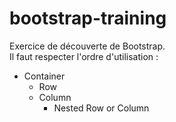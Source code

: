 # bootstrap-training

Exercice de découverte de Bootstrap.  
Il faut respecter l'ordre d'utilisation :  
* Container
  * Row
  * Column
    * Nested Row or Column
